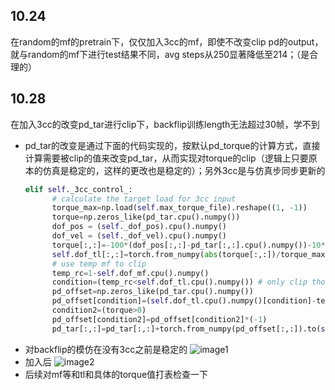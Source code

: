 ## 10.24 
在random的mf的pretrain下，仅仅加入3cc的mf，即使不改变clip pd的output，就与random的mf下进行test结果不同，avg steps从250显著降低至214；（是合理的）
## 10.28
在加入3cc的改变pd_tar进行clip下，backflip训练length无法超过30帧，学不到
- pd_tar的改变是通过下面的代码实现的，按默认pd_torque的计算方式，直接计算需要被clip的值来改变pd_tar，从而实现对torque的clip（逻辑上只要原本的仿真是稳定的，这样的更改也是稳定的）；另外3cc是与仿真步同步更新的
  ```python
  elif self._3cc_control_:
        # calculate the target load for 3cc input
        torque_max=np.load(self.max_torque_file).reshape((1, -1))
        torque=np.zeros_like(pd_tar.cpu().numpy())
        dof_pos = (self._dof_pos).cpu().numpy()
        dof_vel = (self._dof_vel).cpu().numpy()
        torque[:,:]=-100*(dof_pos[:,:]-pd_tar[:,:].cpu().numpy())-10*dof_vel[:,:]
        self.dof_tl[:,:]=torch.from_numpy(abs(torque[:,:])/torque_max[0,:])
        # use temp mf to clip
        temp_rc=1-self.dof_mf.cpu().numpy()
        condition=(temp_rc<self.dof_tl.cpu().numpy()) # only clip those exceed the rc
        pd_offset=np.zeros_like(pd_tar.cpu().numpy())
        pd_offset[condition]=(self.dof_tl.cpu().numpy()[condition]-temp_rc[condition])*(torque_max*condition)[condition]/100
        condition2=(torque>0)
        pd_offset[condition2]=pd_offset[condition2]*(-1)
        pd_tar[:,:]=pd_tar[:,:]+torch.from_numpy(pd_offset[:,:]).to(self.device)
    ```
- 对backflip的模仿在没有3cc之前是稳定的
![image1](1.PNG)
- 加入后
![image2](2.PNG)
- 后续对mf等和tl和具体的torque值打表检查一下
